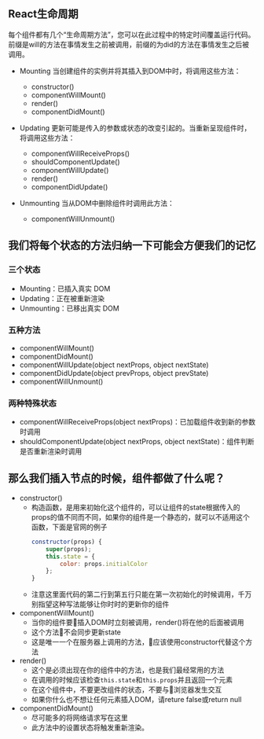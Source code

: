## React生命周期

每个组件都有几个“生命周期方法”，您可以在此过程中的特定时间覆盖运行代码。前缀是will的方法在事情发生之前被调用，前缀的为did的方法在事情发生之后被调用。

- Mounting 当创建组件的实例并将其插入到DOM中时，将调用这些方法：
    * constructor()
    * componentWillMount()
    * render()
    * componentDidMount()

- Updating 更新可能是传入的参数或状态的改变引起的。当重新呈现组件时，将调用这些方法：
    * componentWillReceiveProps()
    * shouldComponentUpdate()
    * componentWillUpdate()
    * render()
    * componentDidUpdate()

- Unmounting 当从DOM中删除组件时调用此方法：
    * componentWillUnmount()


## 我们将每个状态的方法归纳一下可能会方便我们的记忆

### 三个状态
* Mounting：已插入真实 DOM
* Updating：正在被重新渲染
* Unmounting：已移出真实 DOM

### 五种方法
* componentWillMount()
* componentDidMount()
* componentWillUpdate(object nextProps, object nextState)
* componentDidUpdate(object prevProps, object prevState)
* componentWillUnmount()

### 两种特殊状态
* componentWillReceiveProps(object nextProps)：已加载组件收到新的参数时调用
* shouldComponentUpdate(object nextProps, object nextState)：组件判断是否重新渲染时调用


## 那么我们插入节点的时候，组件都做了什么呢？
- constructor() 
    - 构造函数，是用来初始化这个组件的，可以让组件的state根据传入的props的值不同而不同，如果你的组件是一个静态的，就可以不适用这个函数，下面是官网的例子
        ```javascript
        constructor(props) {
            super(props);
            this.state = {
                color: props.initialColor
            };
        }
        ```
    - 注意这里面代码的第二行到第五行只能在第一次初始化的时候调用，千万别指望这种写法能够让你时时的更新你的组件
- componentWillMount()
    - 当你的组件要插入DOM时立刻被调用，render()将在他的后面被调用
    - 这个方法不会同步更新state
    - 这是唯一一个在服务器上调用的方法，应该使用constructor代替这个方法
- render()
    - 这个是必须出现在你的组件中的方法，也是我们最经常用的方法
    - 在调用的时候应该检查`this.state`和`this.props`并且返回一个元素
    - 在这个组件中，不要更改组件的状态，不要与浏览器发生交互
    - 如果你什么也不想让任何元素插入DOM，请reture false或return null
- componentDidMount()
    - 尽可能多的将网络请求写在这里
    - 此方法中的设置状态将触发重新渲染。